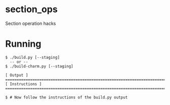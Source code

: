 # section_ops
Section operation hacks


# Running

    $ ./build.py [--staging]
      -- or --
    $ ./build-charm.py [--staging]

    [ Output ]
    ========================================================================
    [ Instructions ]
    ========================================================================

    $ # Now follow the instructions of the build.py output
